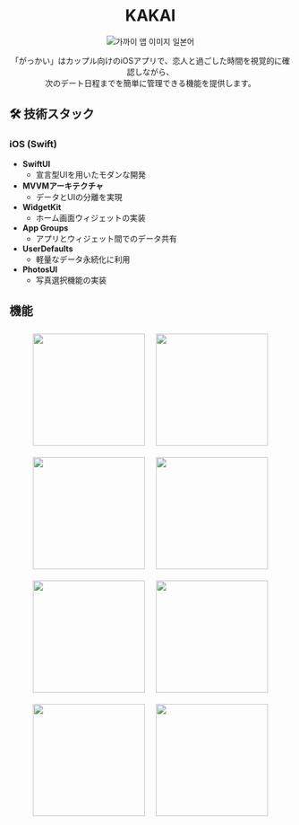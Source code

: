 <div align="center">

# KAKAI

![가까이 앱 이미지 일본어](https://github.com/user-attachments/assets/3088b70d-1799-42e7-9a1e-202af9d6330e)

「がっかい」はカップル向けのiOSアプリで、恋人と過ごした時間を視覚的に確認しながら、  
次のデート日程までを簡単に管理できる機能を提供します。

</div>

## :hammer_and_wrench: 技術スタック

### iOS (Swift)
- **SwiftUI**  
  - 宣言型UIを用いたモダンな開発
- **MVVMアーキテクチャ**  
  - データとUIの分離を実現
- **WidgetKit**  
  - ホーム画面ウィジェットの実装
- **App Groups**  
  - アプリとウィジェット間でのデータ共有
- **UserDefaults**  
  - 軽量なデータ永続化に利用
- **PhotosUI**  
  - 写真選択機能の実装


## 機能
<div align="center">

<div style="display: flex; flex-wrap: wrap; justify-content: center;">
  <img src="https://github.com/user-attachments/assets/6a935885-864a-40e2-8862-0a033f4657fe" width="200" style="margin: 10px;" />
  <img src="https://github.com/user-attachments/assets/3ab1a052-896f-4414-b4ff-af71091415ae" width="200" style="margin: 10px;" />
  <img src="https://github.com/user-attachments/assets/a7c7169a-aeb9-4c31-a850-b1529acb43ce" width="200" style="margin: 10px;" />
  <img src="https://github.com/user-attachments/assets/790c0c5c-30e2-4ac5-8a49-e13836fcc7d4" width="200" style="margin: 10px;" />
  <img src="https://github.com/user-attachments/assets/4be92c10-8bdc-462d-8f60-6ae94f8a5336" width="200" style="margin: 10px;" />
  <img src="https://github.com/user-attachments/assets/1c72650a-e3a2-4207-a79f-5faf31c2c31b" width="200" style="margin: 10px;" />
  <img src="https://github.com/user-attachments/assets/da842959-9ef9-4ee1-9023-de58ccb9b00a" width="200" style="margin: 10px;" />
  <img src="https://github.com/user-attachments/assets/82a4f2bc-c957-413c-bd01-6d0002785d53" width="200" style="margin: 10px;" />
</div>

</div>
